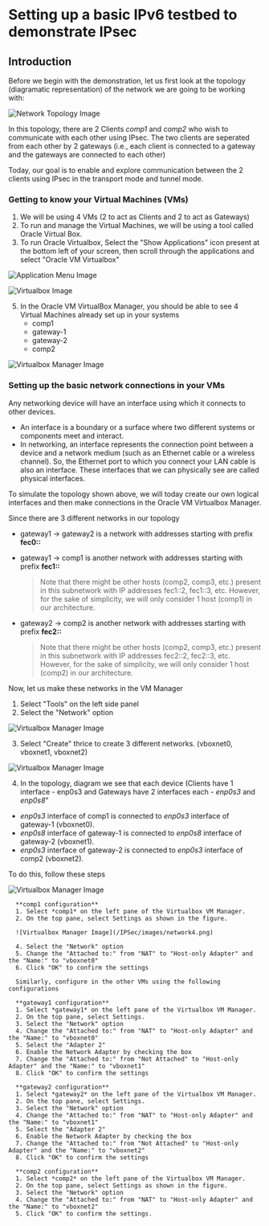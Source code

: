 # Setting up a basic IPv6 testbed to demonstrate IPsec
## Introduction
Before we begin with the demonstration, let us first look at the topology (diagramatic representation) of the network we are going to be working with:

![Network Topology Image](/IPSec/images/topology.png)

In this topology, there are 2 Clients *comp1* and *comp2* who wish to communicate with each other using IPsec. The two clients are seperated from each other by 2 gateways (i.e., each client is connected to a gateway and the gateways are connected to each other)

Today, our goal is to enable and explore communication between the 2 clients using IPsec in the transport mode and tunnel mode. 

### Getting to know your Virtual Machines (VMs)
1. We will be using 4 VMs (2 to act as Clients and 2 to act as Gateways)
2. To run and manage the Virtual Machines, we will be using a tool called Oracle Virtual Box.
3. To run Oracle Virtualbox, Select the "Show Applications" icon present at the bottom left of your screen, then scroll through the applications and select "Oracle VM Virtualbox"

![Application Menu Image](/IPSec/images/Application-Menu.png)

![Virtualbox Image](/IPSec/images/Virtualbox.png)

5. In the Oracle VM VirtualBox Manager, you should be able to see 4 Virtual Machines already set up in your systems
   - comp1
   - gateway-1
   - gateway-2
   - comp2

![Virtualbox Manager Image](/IPSec/images/vmMenu.png)

### Setting up the basic network connections in your VMs
Any networking device will have an interface using which it connects to other devices. 
- An interface is a boundary or a surface where two different systems or components meet and interact.
- In networking, an interface represents the connection point between a device and a network medium (such as an Ethernet cable or a wireless channel).
So, the Ethernet port to which you connect your LAN cable is also an interface. These interfaces that we can physically see are called physical interfaces.

To simulate the topology shown above, we will today create our own logical interfaces and then make connections in the Oracle VM Virtualbox Manager.

Since there are 3 different networks in our topology 
   - gateway1 -> gateway2 is a network with addresses starting with prefix **fec0::**
   - gateway1 -> comp1 is another network with addresses starting with prefix **fec1::**
     
     > Note that there might be other hosts (comp2, comp3, etc.) present in this subnetwork with IP addresses fec1::2, fec1::3, etc. However, for the sake of simplicity, we will only consider 1 host (comp1) in our architecture.
     
   - gateway2 -> comp2 is another network with addresses starting with prefix **fec2::**

     > Note that there might be other hosts (comp2, comp3, etc.) present in this subnetwork with IP addresses fec2::2, fec2::3, etc. However, for the sake of simplicity, we will only consider 1 host (comp2) in our architecture.

Now, let us make these networks in the VM Manager

   1. Select "Tools" on the left side panel
   2. Select the "Network" option

   ![Virtualbox Manager Image](/IPSec/images/network2.png)

   3. Select "Create" thrice to create 3 different networks. (vboxnet0, vboxnet1, vboxnet2)

   ![Virtualbox Manager Image](/IPSec/images/network3.png)

   4. In the topology, diagram we see that each device (Clients have 1 interface - enp0s3 and Gateways have 2 interfaces each - *enp0s3* and *enp0s8*"
   - *enp0s3* interface of comp1 is connected to *enp0s3* interface of gateway-1 (vboxnet0). 
   - *enp0s8* interface of gateway-1 is connected to *enp0s8* interface of gateway-2 (vboxnet1). 
   - *enp0s3* interface of gateway-2 is connected to *enp0s3* interface of comp2 (vboxnet2).
   
   To do this, follow these steps
   
   ![Virtualbox Manager Image](/IPSec/images/network1.png)

      **comp1 configuration**
      1. Select *comp1* on the left pane of the Virtualbox VM Manager.
      2. On the top pane, select Settings as shown in the figure.

      ![Virtualbox Manager Image](/IPSec/images/network4.png)

      4. Select the "Network" option
      5. Change the "Attached to:" from "NAT" to "Host-only Adapter" and the "Name:" to "vboxnet0"
      6. Click "OK" to confirm the settings

      Similarly, configure in the other VMs using the following configurations
      
      **gateway1 configuration**
      1. Select *gateway1* on the left pane of the Virtualbox VM Manager.
      2. On the top pane, select Settings.
      3. Select the "Network" option
      4. Change the "Attached to:" from "NAT" to "Host-only Adapter" and the "Name:" to "vboxnet0"
      5. Select the "Adapter 2"
      6. Enable the Network Adapter by checking the box
      7. Change the "Attached to:" from "Not Attached" to "Host-only Adapter" and the "Name:" to "vboxnet1"
      8. Click "OK" to confirm the settings
    
      **gateway2 configuration**
      1. Select *gateway2* on the left pane of the Virtualbox VM Manager.
      2. On the top pane, select Settings.
      3. Select the "Network" option
      4. Change the "Attached to:" from "NAT" to "Host-only Adapter" and the "Name:" to "vboxnet1"
      5. Select the "Adapter 2"
      6. Enable the Network Adapter by checking the box
      7. Change the "Attached to:" from "Not Attached" to "Host-only Adapter" and the "Name:" to "vboxnet2"
      8. Click "OK" to confirm the settings
    
      **comp2 configuration**
      1. Select *comp2* on the left pane of the Virtualbox VM Manager.
      2. On the top pane, select Settings as shown in the figure.
      3. Select the "Network" option
      4. Change the "Attached to:" from "NAT" to "Host-only Adapter" and the "Name:" to "vboxnet2"
      5. Click "OK" to confirm the settings.



